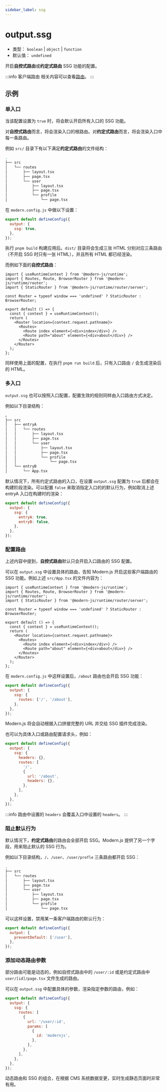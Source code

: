 ```yaml
---
sidebar_label: ssg
---
```


# output.ssg

- 类型： `boolean` | `object` | `function`
- 默认值： `undefined`

开启**自控式路由**或**约定式路由** SSG 功能的配置。

:::info 客户端路由
相关内容可以查看[路由](/docs/guides/basic-features/routes)。
:::

## 示例

### 单入口

当该配置设置为 `true` 时，将会默认开启所有入口的 SSG 功能。

对**自控式路由**而言，将会渲染入口的根路由。对**约定式路由**而言，将会渲染入口中每一条路由。

例如 `src/` 目录下有以下满足**约定式路由**的文件结构：

```bash
.
├── src
│   └── routes
│       ├── layout.tsx
│       ├── page.tsx
│       └── user
│           ├── layout.tsx
│           ├── page.tsx
│           └── profile
│               └── page.tsx
```

在 `modern.config.js` 中做以下设置：

```js
export default defineConfig({
  output: {
    ssg: true,
  },
});
```

执行 `pnpm build` 构建应用后。`dist/` 目录将会生成三张 HTML 分别对应三条路由（不开启 SSG 时只有一张 HTML），并且所有 HTML 都已经渲染。

而例如下面的**自控式路由**：

```tsx title="App.tsx"
import { useRuntimeContext } from '@modern-js/runtime';
import { Routes, Route, BrowserRouter } from '@modern-js/runtime/router';
import { StaticRouter } from '@modern-js/runtime/router/server';

const Router = typeof window === 'undefined' ? StaticRouter : BrowserRouter;

export default () => {
  const { context } = useRuntimeContext();
  return (
    <Router location={context.request.pathname}>
      <Routes>
        <Route index element={<div>index</div>} />
        <Route path="about" element={<div>about</div>} />
      </Routes>
    </Router>
  );
};
```

同样使用上面的配置，在执行 `pnpm run build` 后，只有入口路由 `/` 会生成渲染后的 HTML。

### 多入口

`output.ssg` 也可以按照入口配置，配置生效的规则同样由入口路由方式决定。

例如以下目录结构：

```bash
。
├── src
│   ├── entryA
│   │   └── routes
│   │       ├── layout.tsx
│   │       ├── page.tsx
│   │       └── user
│   │           ├── layout.tsx
│   │           ├── page.tsx
│   │           └── profile
│   │               └── page.tsx
│   └── entryB
│       └── App.tsx
```

默认情况下，所有约定式路由的入口，在设置 `output.ssg` 配置为 `true` 后都会在构建阶段渲染。可以配置 `false` 来取消指定入口的的默认行为，例如取消上述 entryA 入口在构建时的渲染：

```js
export default defineConfig({
  output: {
    ssg: {
      entryA: true,
      entryB: false,
    },
  },
});
```

### 配置路由

上述内容中提到，**自控式路由**默认只会开启入口路由的 SSG 配置。

可以在 `output.ssg` 中设置具体的路由，告知 Modern.js 开启这些客户端路由的 SSG 功能。例如上述 `src/App.tsx` 的文件内容为：

```tsx title="src/App.tsx"
import { useRuntimeContext } from '@modern-js/runtime';
import { Routes, Route, BrowserRouter } from '@modern-js/runtime/router';
import { StaticRouter } from '@modern-js/runtime/router/server';

const Router = typeof window === 'undefined' ? StaticRouter : BrowserRouter;

export default () => {
  const { context } = useRuntimeContext();
  return (
    <Router location={context.request.pathname}>
      <Routes>
        <Route index element={<div>index</div>} />
        <Route path="about" element={<div>about</div>} />
      </Routes>
    </Router>
  );
};
```

在 `modern.config.js` 中这样设置后，`/about` 路由也会开启 SSG 功能：

```js
export default defineConfig({
  output: {
    ssg: {
      routes: ['/', '/about'],
    },
  },
});
```

Modern.js 将会自动根据入口拼接完整的 URL 并交给 SSG 插件完成渲染。

也可以为具体入口或路由配置请求头，例如：

```js
export default defineConfig({
  output: {
    ssg: {
      headers: {},
      routes: [
        '/',
        {
          url: '/about',
          headers: {},
        },
      ],
    },
  },
});
```

:::info
路由中设置的 `headers` 会覆盖入口中设置的 `headers`。
:::

### 阻止默认行为

默认情况下，**约定式路由**的路由会全部开启 SSG。Modern.js 提供了另一个字段，用来阻止默认的 SSG 行为。

例如以下目录结构，`/`、`/user`、`/user/profle` 三条路由都开启 SSG：

```bash
.
├── src
│   └── routes
│       ├── layout.tsx
│       ├── page.tsx
│       └── user
│           ├── layout.tsx
│           ├── page.tsx
│           └── profile
│               └── page.tsx
```

可以这样设置，禁用某一条客户端路由的默认行为：

```js
export default defineConfig({
  output: {
    preventDefault: ['/user'],
  },
});
```

### 添加动态路由参数

部分路由可能是动态的，例如自控式路由中的 `/user/:id` 或是约定式路由中 `user/[id]/page.tsx` 文件生成的路由。

可以在 `output.ssg` 中配置具体的参数，渲染指定参数的路由，例如：

```js
export default defineConfig({
  output: {
    ssg: {
      routes: [
        {
          url: '/user/:id',
          params: [
            {
              id: 'modernjs',
            },
          ],
        },
      ],
    },
  },
});
```

动态路由和 SSG 的组合，在根据 CMS 系统数据变更，实时生成静态页面时非常有用。

